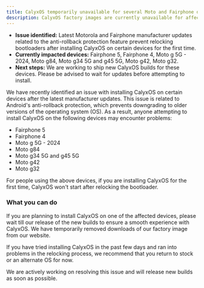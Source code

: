 ```yaml
---
title: CalyxOS temporarily unavailable for several Moto and Fairphone devices after manufacturer updates
description: CalyxOS factory images are currently unavailable for affected devices
---
```


- **Issue identified:** Latest Motorola and Fairphone manufacturer updates related to the anti-rollback protection feature prevent relocking bootloaders after installing CalyxOS on certain devices for the first time.
- **Currently impacted devices:** Fairphone 5, Fairphone 4, Moto g 5G - 2024, Moto g84, Moto g34 5G and g45 5G, Moto g42, Moto g32.
- **Next steps:** We are working to ship new CalyxOS builds for these devices. Please be advised to wait for updates before attempting to install.

We have recently identified an issue with installing CalyxOS on certain devices after the latest manufacturer updates. This issue is related to Android's anti-rollback protection, which prevents downgrading to older versions of the operating system (OS). As a result, anyone attempting to install CalyxOS on the following devices may encounter problems:
* Fairphone 5 
* Fairphone 4 
* Moto g 5G - 2024
* Moto g84
* Moto g34 5G and g45 5G
* Moto g42
* Moto g32

For people using the above devices, if you are installing CalyxOS for the first time, CalyxOS won't start after relocking the bootloader.

### What you can do

If you are planning to install CalyxOS on one of the affected devices, please wait till our release of the new builds to ensure a smooth experience with CalyxOS. We have temporarily removed downloads of our factory image from our website.

If you have tried installing CalyxOS in the past few days and ran into problems in the relocking process, we recommend that you return to stock or an alternate OS for now.

We are actively working on resolving this issue and will release new builds as soon as possible.
